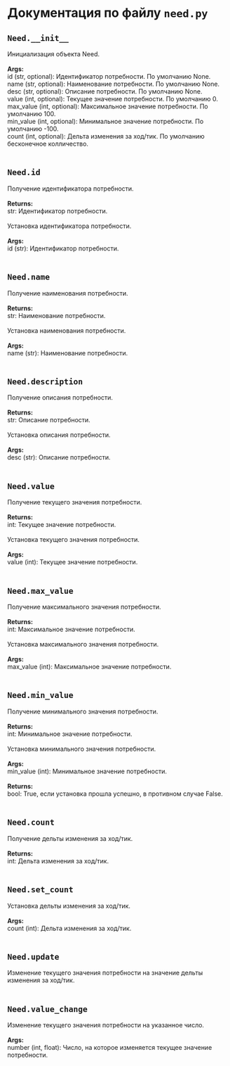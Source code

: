 # Документация по файлу `need.py`

## `Need.__init__`<br>
Инициализация объекта Need.<br>
<br>**Args:**<br>
id (str, optional): Идентификатор потребности. По умолчанию None.<br>
name (str, optional): Наименование потребности. По умолчанию None.<br>
desc (str, optional): Описание потребности. По умолчанию None.<br>
value (int, optional): Текущее значение потребности. По умолчанию 0.<br>
max_value (int, optional): Максимальное значение потребности. По умолчанию 100.<br>
min_value (int, optional): Минимальное значение потребности. По умолчанию -100.<br>
count (int, optional): Дельта изменения за ход/тик. По умолчанию бесконечное колличество.<br>
<br>
## `Need.id`<br>
Получение идентификатора потребности.<br>
<br>**Returns:**<br>
str: Идентификатор потребности.<br>
<br>
Установка идентификатора потребности.<br>
<br>**Args:**<br>
id (str): Идентификатор потребности.<br>
<br>
## `Need.name`<br>
Получение наименования потребности.<br>
<br>**Returns:**<br>
str: Наименование потребности.<br>
<br>
Установка наименования потребности.<br>
<br>**Args:**<br>
name (str): Наименование потребности.<br>
<br>
## `Need.description`<br>
Получение описания потребности.<br>
<br>**Returns:**<br>
str: Описание потребности.<br>
<br>
Установка описания потребности.<br>
<br>**Args:**<br>
desc (str): Описание потребности.<br>
<br>
## `Need.value`<br>
Получение текущего значения потребности.<br>
<br>**Returns:**<br>
int: Текущее значение потребности.<br>
<br>
Установка текущего значения потребности.<br>
<br>**Args:**<br>
value (int): Текущее значение потребности.<br>
<br>
## `Need.max_value`<br>
Получение максимального значения потребности.<br>
<br>**Returns:**<br>
int: Максимальное значение потребности.<br>
<br>
Установка максимального значения потребности.<br>
<br>**Args:**<br>
max_value (int): Максимальное значение потребности.<br>
<br>
## `Need.min_value`<br>
Получение минимального значения потребности.<br>
<br>**Returns:**<br>
int: Минимальное значение потребности.<br>
<br>
Установка минимального значения потребности.<br>
<br>**Args:**<br>
min_value (int): Минимальное значение потребности.<br>
<br>**Returns:**<br>
bool: True, если установка прошла успешно, в противном случае False.<br>
<br>
## `Need.count`<br>
Получение дельты изменения за ход/тик.<br>
<br>**Returns:**<br>
int: Дельта изменения за ход/тик.<br>
<br>
## `Need.set_count`<br>
Установка дельты изменения за ход/тик.<br>
<br>**Args:**<br>
count (int): Дельта изменения за ход/тик.<br>
<br>
## `Need.update`<br>
Изменение текущего значения потребности на значение дельты изменения за ход/тик.<br>
<br>
## `Need.value_change`<br>
Изменение текущего значения потребности на указанное число.<br>
<br>**Args:**<br>
number (int, float): Число, на которое изменяется текущее значение потребности.<br>
<br>
